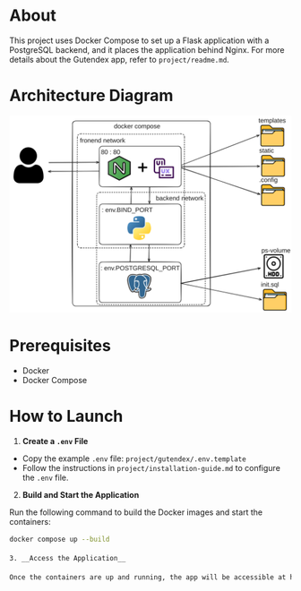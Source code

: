 # About

This project uses Docker Compose to set up a Flask application with a PostgreSQL backend, and it places the application behind Nginx. For more details about the Gutendex app, refer to `project/readme.md`.

# Architecture Diagram

![Diagram](architecture.png)

# Prerequisites

- Docker
- Docker Compose

# How to Launch

1. **Create a `.env` File**

  - Copy the example `.env` file: `project/gutendex/.env.template`
  - Follow the instructions in `project/installation-guide.md` to configure the `.env` file.

2. **Build and Start the Application**

  Run the following command to build the Docker images and start the containers:

  ```sh
  docker compose up --build

3. __Access the Application__ 

  Once the containers are up and running, the app will be accessible at http://localhost.
